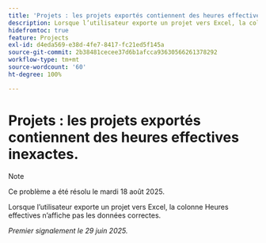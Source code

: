 ```yaml
---
title: 'Projets : les projets exportés contiennent des heures effectives inexactes.'
description: Lorsque l’utilisateur exporte un projet vers Excel, la colonne Heures effectives n’affiche pas les données correctes.
hidefromtoc: true
feature: Projects
exl-id: d4eda569-e38d-4fe7-8417-fc21ed5f145a
source-git-commit: 2b38481cecee37d6b1afcca93630566261378292
workflow-type: tm+mt
source-wordcount: '60'
ht-degree: 100%

---
```


# Projets : les projets exportés contiennent des heures effectives inexactes.

>[!NOTE]
>
>Ce problème a été résolu le mardi 18 août 2025.

Lorsque l’utilisateur exporte un projet vers Excel, la colonne Heures effectives n’affiche pas les données correctes.

_Premier signalement le 29 juin 2025._
